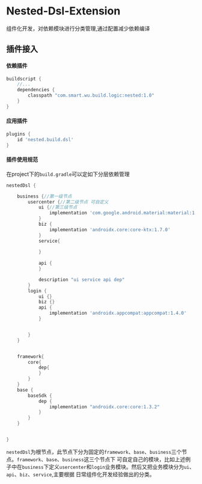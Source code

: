# Nested-Dsl-Extension
组件化开发，对依赖模块进行分类管理,通过配置减少依赖编译

## 插件接入
#### 依赖插件
```groovy
buildscript {
    //...
    dependencies {
        classpath "com.smart.wu.build.logic:nested:1.0"
    }
}
```
#### 应用插件
```groovy
plugins {
    id 'nested.build.dsl'
}
```
#### 插件使用规范
在project下的`build.gradle`可以定如下分层依赖管理

```groovy
nestedDsl {

    business {//第一级节点
        usercenter {//第二级节点 可自定义
            ui {//第三级节点 
                implementation 'com.google.android.material:material:1.4.0'
            }
            biz {
                implementation 'androidx.core:core-ktx:1.7.0'
            }
            service{
                
            }
            
            api {
            }

            description "ui service api dep"
        }
        login {
            ui {}
            biz {}
            api {
                implementation 'androidx.appcompat:appcompat:1.4.0'
            }


        }
    }


    framework{
        core{
            dep{
            }
        }
    }
    base {
        baseSdk {
            dep {
                implementation "androidx.core:core:1.3.2"
            }
        }
    }


}
```
`nestedDsl`为根节点，此节点下分为固定的`framework`、`base`、`business`三个节点。`framework`、`base`、`business`这三个节点下
可自定自己的模块，比如上述例子中在`business`下定义`usercenter`和`login`业务模块。然后又把业务模块分为`ui`、`api`、`biz`、`service`,主要根据
日常组件化开发经验做出的分类。







